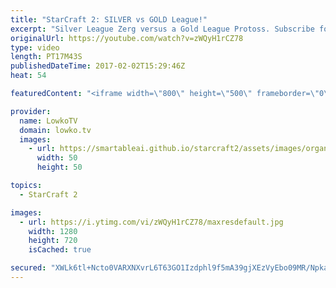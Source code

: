 ```yaml
---
title: "StarCraft 2: SILVER vs GOLD League!"
excerpt: "Silver League Zerg versus a Gold League Protoss. Subscribe for more videos: http://lowko.tv/youtube More StarCraft 2 Casts: https://goo.gl/t6g7aW  A wild match of StarCraft 2 between two non-professional players. While both players decide to sit back for the majority of the game, eventually... Things"
originalUrl: https://youtube.com/watch?v=zWQyH1rCZ78
type: video
length: PT17M43S
publishedDateTime: 2017-02-02T15:29:46Z
heat: 54

featuredContent: "<iframe width=\"800\" height=\"500\" frameborder=\"0\" src=\"https://www.youtube.com/embed/zWQyH1rCZ78\" allow=\"accelerometer; autoplay; encrypted-media; gyroscope; picture-in-picture\" allowfullscreen></iframe>"

provider:
  name: LowkoTV
  domain: lowko.tv
  images:
    - url: https://smartableai.github.io/starcraft2/assets/images/organizations/lowko.tv-50x50.jpg
      width: 50
      height: 50

topics:
  - StarCraft 2

images:
  - url: https://i.ytimg.com/vi/zWQyH1rCZ78/maxresdefault.jpg
    width: 1280
    height: 720
    isCached: true

secured: "XWLk6tl+Ncto0VARXNXvrL6T63GO1Izdphl9f5mA39gjXEzVyEbo09MR/NpkakpmvMXCUlaG19Xk4RpCOar9i2iN0Enbr+lbFBffMdVxOrzUS0QMn1U13TmFY8oWp14Rk4HOs+xrWtG2i3Dljrz6XC2WWCvEttgnmGYIIwDgW0ULVkyhIxjg5wTakm/NYgvPY6+0TkvUR+Kv1nzONt6+LGl8B9c9yBMj8bw3PqmoHFqi3+hhucG6IWSoMJYdj1G8x5pXloV/KgETsmM+ppemaMgKGfOKdXSdtrIWwbHNbTJ6mOBHPDDQHJNlzDaCoLyzkrJRJz9kJTDGb0rJNQThcMnyA+4Pk4zXF9b4a54PDp0FTBDJjIwRpyse5xcgQDRMHebS3B6QN3gsHhfVmmizDTj2dmkdLw43zEJjlpyc8i1437Waow2rysrNs8MmeE3O;++ZsPZBGzyzoLOxw5zMr7g=="
---
```


